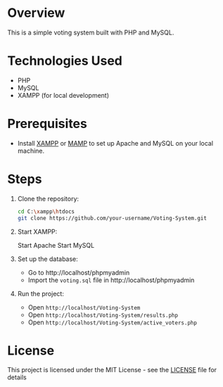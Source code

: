 # Overview

This is a simple voting system built with PHP and MySQL.

# Technologies Used

- PHP
- MySQL
- XAMPP (for local development)

# Prerequisites

- Install [XAMPP](https://www.apachefriends.org/index.html) or [MAMP](https://www.mamp.info/en/) to set up Apache and MySQL on your local machine.

# Steps

1. Clone the repository:

   ```bash
   cd C:\xampp\htdocs
   git clone https://github.com/your-username/Voting-System.git
   ```

2. Start XAMPP:
 
   Start Apache
   Start MySQL


3. Set up the database:
   - Go to http://localhost/phpmyadmin
   - Import the `voting.sql` file in http://localhost/phpmyadmin

4. Run the project:
   - Open `http://localhost/Voting-System`
   - Open `http://localhost/Voting-System/results.php`
   - Open `http://localhost/Voting-System/active_voters.php`

# License

This project is licensed under the MIT License - see the [LICENSE](LICENSE) file for details
